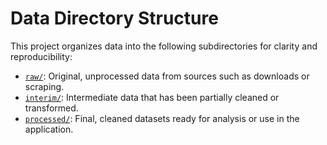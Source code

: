 # Data Directory Structure

This project organizes data into the following subdirectories for clarity and reproducibility:

- [`raw/`](raw): Original, unprocessed data from sources such as downloads or scraping.
- [`interim/`](interim): Intermediate data that has been partially cleaned or transformed.
- [`processed/`](processed): Final, cleaned datasets ready for analysis or use in the application.